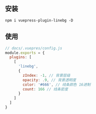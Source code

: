 ## 安装
``npm i vuepress-plugin-linebg -D``
## 使用
```js
// docs/.vuepres/config.js
module.exports = {
  plugins: [
    [
      'linebg',
      {
        zIndex: -1, // 背景层级
        opacity: .9, // 背景透明度
        color: '#666', // 线条颜色 16进制
        count: 166 // 线条密度
      }
    ]
  ]
}

```